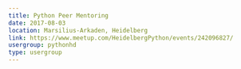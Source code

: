 ```yaml
---
title: Python Peer Mentoring
date: 2017-08-03
location: Marsilius-Arkaden, Heidelberg
link: https://www.meetup.com/HeidelbergPython/events/242096827/
usergroup: pythonhd
type: usergroup
---
```

